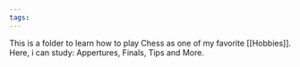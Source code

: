 ```yaml
---
tags:
---
```

This is a folder to learn how to play Chess as one of my favorite [[Hobbies]]. Here, i can study: Appertures, Finals, Tips and More.
```folder-index-content
```